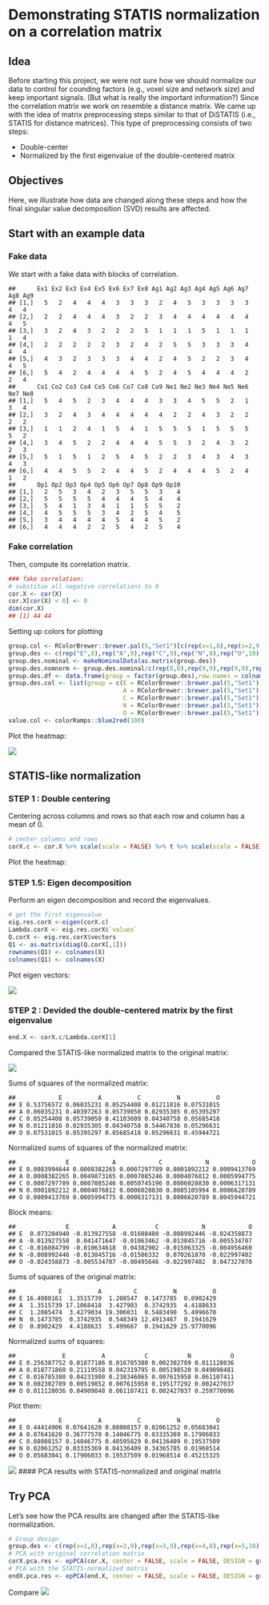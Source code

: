 Demonstrating STATIS normalization on a correlation matrix
================

## Idea

Before starting this project, we were not sure how we should normalize
our data to control for counding factors (e.g., voxel size and network
size) and keep important signals. (But what is really the important
information?) Since the correlation matrix we work on resemble a
distance matrix. We came up with the idea of matrix preprocessing steps
similar to that of DiSTATIS (i.e., STATIS for distance matrices). This
type of preprocessing consists of two steps:

  - Double-center
  - Normalized by the first eigenvalue of the double-centered matrix

## Objectives

Here, we illustrate how data are changed along these steps and how the
final singular value decomposition (SVD) results are affected.

## Start with an example data

### Fake data

We start with a fake data with blocks of
    correlation.

    ##      Ex1 Ex2 Ex3 Ex4 Ex5 Ex6 Ex7 Ex8 Ag1 Ag2 Ag3 Ag4 Ag5 Ag6 Ag7 Ag8 Ag9
    ## [1,]   5   2   4   4   4   3   3   3   2   4   5   3   3   3   3   4   4
    ## [2,]   2   2   4   4   4   3   2   2   3   4   4   4   4   4   4   4   5
    ## [3,]   3   2   4   3   2   2   2   5   1   1   1   5   1   1   1   1   4
    ## [4,]   2   2   2   2   2   3   2   4   2   5   5   3   3   3   4   4   4
    ## [5,]   4   3   2   3   3   3   4   4   2   4   5   2   2   3   4   4   5
    ## [6,]   5   4   2   4   4   4   4   5   2   4   5   4   4   4   2   2   4
    ##      Co1 Co2 Co3 Co4 Co5 Co6 Co7 Co8 Co9 Ne1 Ne2 Ne3 Ne4 Ne5 Ne6 Ne7 Ne8
    ## [1,]   5   4   5   2   3   4   4   4   3   3   4   5   5   2   1   3   4
    ## [2,]   3   2   4   3   4   4   4   4   4   2   2   4   3   2   2   2   2
    ## [3,]   1   1   2   4   1   5   4   1   5   5   5   1   5   5   5   5   2
    ## [4,]   3   4   5   2   2   4   4   4   5   5   3   2   4   3   2   2   3
    ## [5,]   5   1   5   1   2   5   4   5   2   2   3   4   3   4   3   4   3
    ## [6,]   4   4   5   5   2   4   4   5   2   4   4   4   5   2   4   1   2
    ##      Op1 Op2 Op3 Op4 Op5 Op6 Op7 Op8 Op9 Op10
    ## [1,]   2   5   3   4   2   3   5   5   3    4
    ## [2,]   5   5   5   5   4   4   4   5   4    4
    ## [3,]   5   4   1   3   4   1   1   5   5    2
    ## [4,]   4   5   5   5   3   4   2   5   4    5
    ## [5,]   3   4   4   4   4   5   4   4   5    2
    ## [6,]   4   4   4   2   2   5   4   2   5    4

### Fake correlation

Then, compute its correlation matrix.

``` r
### fake correlation:
# substitue all negative correlations to 0
cor.X <- cor(X)
cor.X[cor(X) < 0] <- 0
dim(cor.X)
## [1] 44 44
```

Setting up colors for
plotting

``` r
group.col <- RColorBrewer::brewer.pal(5,"Set1")[c(rep(x=1,8),rep(x=2,9),rep(x=3,9),rep(x=4,8),rep(x=5,10))]
group.des <- c(rep("E",8),rep("A",9),rep("C",9),rep("N",8),rep("O",10))
group.des.nominal <- makeNominalData(as.matrix(group.des))
group.des.nomnorm <- group.des.nominal/c(rep(8,8),rep(9,9),rep(9,9),rep(8,8),rep(10,10))
group.des.df <- data.frame(group = factor(group.des),row.names = colnames(X))
group.des.col <- list(group = c(E = RColorBrewer::brewer.pal(5,"Set1")[1],
                                A = RColorBrewer::brewer.pal(5,"Set1")[2],
                                C = RColorBrewer::brewer.pal(5,"Set1")[3],
                                N = RColorBrewer::brewer.pal(5,"Set1")[4],
                                O = RColorBrewer::brewer.pal(5,"Set1")[5]))
value.col <- colorRamps::blue2red(100)
```

Plot the heatmap:

![](demo_STATISnorm4r_files/figure-gfm/show_cor-1.png)<!-- -->

## STATIS-like normalization

### STEP 1 : Double centering

Centering across columns and rows so that each row and column has a mean
of 0.

``` r
# center columns and rows
corX.c <- cor.X %>% scale(scale = FALSE) %>% t %>% scale(scale = FALSE)
```

Plot the heatmap:

### STEP 1.5: Eigen decomposition

Perform an eigen decomposition and record the eigenvalues.

``` r
# get the first eigenvalue
eig.res.corX <-eigen(corX.c)
Lambda.corX <- eig.res.corX$`values`
Q.corX <- eig.res.corX$vectors
Q1 <- as.matrix(diag(Q.corX[,1]))
rownames(Q1) <- colnames(X)
colnames(Q1) <- colnames(X)
```

Plot eigen vectors:

![](demo_STATISnorm4r_files/figure-gfm/plot_dc_ev-1.png)<!-- -->

### STEP 2 : Devided the double-centered matrix by the first eigenvalue

``` r
end.X <- corX.c/Lambda.corX[1]
```

Compared the STATIS-like normalized matrix to the original matrix:

![](demo_STATISnorm4r_files/figure-gfm/o_n_mat-1.png)<!-- -->

Sums of squares of the normalized matrix:

    ##            E          A          C          N          O
    ## E 0.53756572 0.06035231 0.05254408 0.01211016 0.07531015
    ## A 0.06035231 0.40397263 0.05739050 0.02935305 0.05395297
    ## C 0.05254408 0.05739050 0.41103609 0.04340758 0.05685418
    ## N 0.01211016 0.02935305 0.04340758 0.54467836 0.05296631
    ## O 0.07531015 0.05395297 0.05685418 0.05296631 0.45944721

Normalized sums of squares of the normalized
    matrix:

    ##              E            A            C            N            O
    ## E 0.0083994644 0.0008382265 0.0007297789 0.0001892212 0.0009413769
    ## A 0.0008382265 0.0049873165 0.0007085246 0.0004076812 0.0005994775
    ## C 0.0007297789 0.0007085246 0.0050745196 0.0006028830 0.0006317131
    ## N 0.0001892212 0.0004076812 0.0006028830 0.0085105994 0.0006620789
    ## O 0.0009413769 0.0005994775 0.0006317131 0.0006620789 0.0045944721

Block means:

    ##              E            A           C            N            O
    ## E  0.073204940 -0.013927558 -0.01608480 -0.008992446 -0.024358873
    ## A -0.013927558  0.041471647 -0.01063462 -0.013845716 -0.005534707
    ## C -0.016084799 -0.010634618  0.04382902 -0.015063325 -0.004956460
    ## N -0.008992446 -0.013845716 -0.01506332  0.070261870 -0.022997402
    ## O -0.024358873 -0.005534707 -0.00495646 -0.022997402  0.047327070

Sums of squares of the original matrix:

    ##            E          A         C          N          O
    ## E 16.4088161  1.3515739  1.208547  0.1473785  0.8902429
    ## A  1.3515739 17.1068418  3.427903  0.3742935  4.4188633
    ## C  1.2085474  3.4279034 19.306031  0.5483490  5.4996670
    ## N  0.1473785  0.3742935  0.548349 12.4913467  0.1941629
    ## O  0.8902429  4.4188633  5.499667  0.1941629 25.9770096

Normalized sums of squares:

    ##             E          A           C           N           O
    ## E 0.256387752 0.01877186 0.016785380 0.002302789 0.011128036
    ## A 0.018771860 0.21119558 0.042319795 0.005198520 0.049098481
    ## C 0.016785380 0.04231980 0.238346065 0.007615958 0.061107411
    ## N 0.002302789 0.00519852 0.007615958 0.195177292 0.002427037
    ## O 0.011128036 0.04909848 0.061107411 0.002427037 0.259770096

Plot them:

    ##            E          A          C          N          O
    ## E 0.44414906 0.07641620 0.08008157 0.02061252 0.05683041
    ## A 0.07641620 0.36777570 0.14046775 0.03335369 0.17906033
    ## C 0.08008157 0.14046775 0.40595829 0.04136409 0.19537509
    ## N 0.02061252 0.03335369 0.04136409 0.34365785 0.01968514
    ## O 0.05683041 0.17906033 0.19537509 0.01968514 0.45215325

![](demo_STATISnorm4r_files/figure-gfm/grid_small_mats-1.png)<!-- -->
\#\#\#\# PCA results with STATIS-normalized and original matrix

## Try PCA

Let’s see how the PCA results are changed after the STATIS-like
normalization.

``` r
# Group design
group.des <- c(rep(x=1,8),rep(x=2,9),rep(x=3,9),rep(x=4,8),rep(x=5,10))
# PCA with original correlation matrix
corX.pca.res <- epPCA(cor.X, center = FALSE, scale = FALSE, DESIGN = group.des, make_design_nominal = TRUE, graphs = FALSE)
# PCA with the STATIS-normalized matrix
endX.pca.res <- epPCA(end.X, center = FALSE, scale = FALSE, DESIGN = group.des, make_design_nominal = TRUE, graphs = FALSE)
```

Compare ![](demo_STATISnorm4r_files/figure-gfm/grid_pca-1.png)<!-- -->
